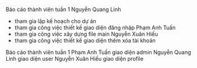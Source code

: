 Báo cáo thành viên tuần 1
Nguyễn Quang Linh
+ tham gia lập kế hoạch cho dự án 
+ tham gia công việc thiết kế giao diện đăng nhập 
Phạm Anh Tuấn 
+ tham gia công việc xây dựng file main 
Nguyễn Xuân Hiếu 
+ tham gia công việc thiết kế giao diện thêm xóa tài khoản 

Báo cáo thành viên tuần 1
Phạm Anh Tuấn
giao diện admin
Nguyễn Quang Linh
giao diện user
Nguyễn Xuân Hiếu 
giao diện profile

